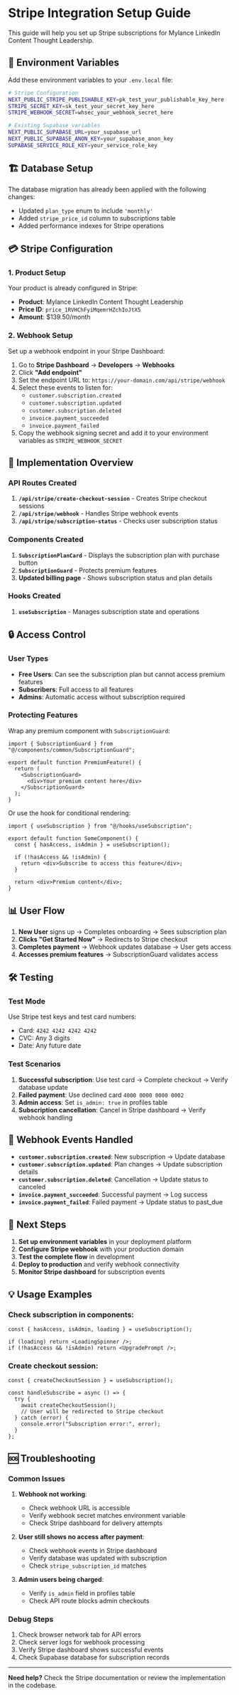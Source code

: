 # Stripe Integration Setup Guide

This guide will help you set up Stripe subscriptions for Mylance LinkedIn Content Thought Leadership.

## 🔧 Environment Variables

Add these environment variables to your `.env.local` file:

```bash
# Stripe Configuration
NEXT_PUBLIC_STRIPE_PUBLISHABLE_KEY=pk_test_your_publishable_key_here
STRIPE_SECRET_KEY=sk_test_your_secret_key_here
STRIPE_WEBHOOK_SECRET=whsec_your_webhook_secret_here

# Existing Supabase variables
NEXT_PUBLIC_SUPABASE_URL=your_supabase_url
NEXT_PUBLIC_SUPABASE_ANON_KEY=your_supabase_anon_key
SUPABASE_SERVICE_ROLE_KEY=your_service_role_key
```

## 🏗️ Database Setup

The database migration has already been applied with the following changes:

- Updated `plan_type` enum to include `'monthly'`
- Added `stripe_price_id` column to subscriptions table
- Added performance indexes for Stripe operations

## 💳 Stripe Configuration

### 1. Product Setup

Your product is already configured in Stripe:

- **Product**: Mylance LinkedIn Content Thought Leadership
- **Price ID**: `price_1RVHChFyiMqemrHZchIoJtX5`
- **Amount**: $139.50/month

### 2. Webhook Setup

Set up a webhook endpoint in your Stripe Dashboard:

1. Go to **Stripe Dashboard** → **Developers** → **Webhooks**
2. Click **"Add endpoint"**
3. Set the endpoint URL to: `https://your-domain.com/api/stripe/webhook`
4. Select these events to listen for:
   - `customer.subscription.created`
   - `customer.subscription.updated`
   - `customer.subscription.deleted`
   - `invoice.payment_succeeded`
   - `invoice.payment_failed`
5. Copy the webhook signing secret and add it to your environment variables as `STRIPE_WEBHOOK_SECRET`

## 🚀 Implementation Overview

### API Routes Created

1. **`/api/stripe/create-checkout-session`** - Creates Stripe checkout sessions
2. **`/api/stripe/webhook`** - Handles Stripe webhook events
3. **`/api/stripe/subscription-status`** - Checks user subscription status

### Components Created

1. **`SubscriptionPlanCard`** - Displays the subscription plan with purchase button
2. **`SubscriptionGuard`** - Protects premium features
3. **Updated billing page** - Shows subscription status and plan details

### Hooks Created

1. **`useSubscription`** - Manages subscription state and operations

## 🔒 Access Control

### User Types

- **Free Users**: Can see the subscription plan but cannot access premium features
- **Subscribers**: Full access to all features
- **Admins**: Automatic access without subscription required

### Protecting Features

Wrap any premium component with `SubscriptionGuard`:

```tsx
import { SubscriptionGuard } from "@/components/common/SubscriptionGuard";

export default function PremiumFeature() {
  return (
    <SubscriptionGuard>
      <div>Your premium content here</div>
    </SubscriptionGuard>
  );
}
```

Or use the hook for conditional rendering:

```tsx
import { useSubscription } from "@/hooks/useSubscription";

export default function SomeComponent() {
  const { hasAccess, isAdmin } = useSubscription();

  if (!hasAccess && !isAdmin) {
    return <div>Subscribe to access this feature</div>;
  }

  return <div>Premium content</div>;
}
```

## 📊 User Flow

1. **New User** signs up → Completes onboarding → Sees subscription plan
2. **Clicks "Get Started Now"** → Redirects to Stripe checkout
3. **Completes payment** → Webhook updates database → User gets access
4. **Accesses premium features** → SubscriptionGuard validates access

## 🛠️ Testing

### Test Mode

Use Stripe test keys and test card numbers:

- Card: `4242 4242 4242 4242`
- CVC: Any 3 digits
- Date: Any future date

### Test Scenarios

1. **Successful subscription**: Use test card → Complete checkout → Verify database update
2. **Failed payment**: Use declined card `4000 0000 0000 0002`
3. **Admin access**: Set `is_admin: true` in profiles table
4. **Subscription cancellation**: Cancel in Stripe dashboard → Verify webhook handling

## 🔄 Webhook Events Handled

- **`customer.subscription.created`**: New subscription → Update database
- **`customer.subscription.updated`**: Plan changes → Update subscription details
- **`customer.subscription.deleted`**: Cancellation → Update status to canceled
- **`invoice.payment_succeeded`**: Successful payment → Log success
- **`invoice.payment_failed`**: Failed payment → Update status to past_due

## 📝 Next Steps

1. **Set up environment variables** in your deployment platform
2. **Configure Stripe webhook** with your production domain
3. **Test the complete flow** in development
4. **Deploy to production** and verify webhook connectivity
5. **Monitor Stripe dashboard** for subscription events

## 💡 Usage Examples

### Check subscription in components:

```tsx
const { hasAccess, isAdmin, loading } = useSubscription();

if (loading) return <LoadingSpinner />;
if (!hasAccess && !isAdmin) return <UpgradePrompt />;
```

### Create checkout session:

```tsx
const { createCheckoutSession } = useSubscription();

const handleSubscribe = async () => {
  try {
    await createCheckoutSession();
    // User will be redirected to Stripe checkout
  } catch (error) {
    console.error("Subscription error:", error);
  }
};
```

## 🆘 Troubleshooting

### Common Issues

1. **Webhook not working**:

   - Check webhook URL is accessible
   - Verify webhook secret matches environment variable
   - Check Stripe dashboard for delivery attempts

2. **User still shows no access after payment**:

   - Check webhook events in Stripe dashboard
   - Verify database was updated with subscription
   - Check `stripe_subscription_id` matches

3. **Admin users being charged**:
   - Verify `is_admin` field in profiles table
   - Check API route blocks admin checkouts

### Debug Steps

1. Check browser network tab for API errors
2. Check server logs for webhook processing
3. Verify Stripe dashboard shows successful events
4. Check Supabase database for subscription records

---

**Need help?** Check the Stripe documentation or review the implementation in the codebase.
